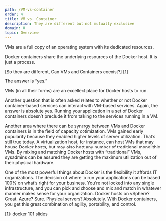 ```yaml
---
path: /VM-vs-container
order: 4
title: VM vs. Container
description: They are different but not mutually exclusive
domain: 0
topic: Overview
---
```

VMs are a full copy of an operating system with its dedicated resources.

Docker containers share the underlying resources of the Docker host.  It is just a process.

[So they are different, Can VMs and Containers coexist?] [1]

The answer is “yes.”

VMs (in all their forms) are an excellent place for Docker hosts to run. 

Another question that is often asked relates to whether or not Docker container-based services can interact with VM-based services. Again, the answer is absolute yes. Running your application in a set of Docker containers doesn’t preclude it from talking to the services running in a VM.

Another area where there can be synergy between VMs and Docker containers is in the field of capacity optimization. VMs gained early popularity because they enabled higher levels of server utilization. That’s still true today. A virtualization host, for instance, can host VMs that may house Docker hosts, but may also host any number of traditional monolithic VMs. By mixing and matching Docker hosts with “traditional” VMs, sysadmins can be assured they are getting the maximum utilization out of their physical hardware.

One of the most powerful things about Docker is the flexibility it affords IT organizations. The decision of where to run your applications can be based 100% on what’s right for your business. You’re not locked into any single infrastructure, and you can pick and choose and mix and match in whatever manner makes sense for your organization. Docker hosts on vSphere? Great. Azure? Sure. Physical servers? Absolutely. With Docker containers, you get this great combination of agility, portability, and control.

[1]: docker 101 slides